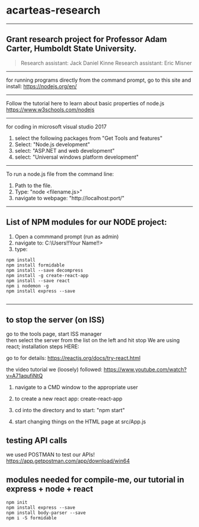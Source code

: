 # acarteas-research

---

## Grant research project for Professor Adam Carter, Humboldt State University.
> Research assistant: Jack Daniel Kinne
> Research assistant: Eric Misner

---

for running programs directly from the command prompt, go to this site and install:
https://nodejs.org/en/

---

Follow the tutorial here to learn about basic properties of node.js
https://www.w3schools.com/nodejs

---

for coding in microsoft visual studio 2017 
1. select the following packages from "Get Tools and features"
2. Select: "Node.js development"
3. select: "ASP.NET and web development"
4. select: "Universal windows platform development"

---

To run a node.js file from the command line:
1. Path to the file.
2. Type: "node <filename.js>"
3. navigate to webpage: "http://localhost:port/"

---

## List of NPM modules for our NODE project:

1. Open a commmand prompt (run as admin) 
2. navigate to: C:\Users\!!Your Name!!>
3. type:

```	
npm install
npm install formidable
npm install --save decompress
npm install -g create-react-app
npm install --save react
npm i nodemon -g
npm install express --save
	
```

---
 
## to stop the server (on ISS) 
go to the tools page,  start ISS manager  
then select the server from the list on the left and hit stop
We are using react;  installation steps HERE:

go to for details:
https://reactjs.org/docs/try-react.html

the video tutorial we (loosely) followed:
https://www.youtube.com/watch?v=A71aqufiNtQ

1. navigate to a CMD window to the appropriate user


3. to create a new react app:
create-react-app <name-of-hello-world>

4. cd into the directory and to start:
"npm start"

5. start changing things on the HTML page at src/App.js


## testing API calls

we used POSTMAN to test our APIs!
https://app.getpostman.com/app/download/win64



## modules needed for compile-me, our tutorial in express + node + react

``` 
npm init
npm install express --save
npm install body-parser --save
npm i -S formidable

```
